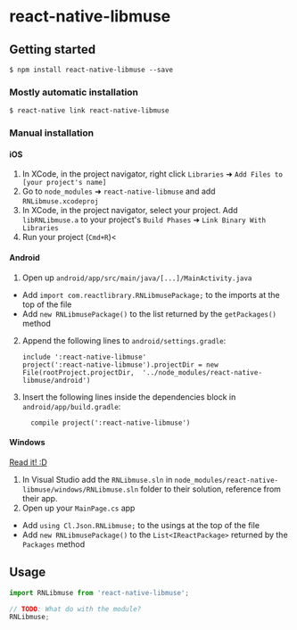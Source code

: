 
# react-native-libmuse

## Getting started

`$ npm install react-native-libmuse --save`

### Mostly automatic installation

`$ react-native link react-native-libmuse`

### Manual installation


#### iOS

1. In XCode, in the project navigator, right click `Libraries` ➜ `Add Files to [your project's name]`
2. Go to `node_modules` ➜ `react-native-libmuse` and add `RNLibmuse.xcodeproj`
3. In XCode, in the project navigator, select your project. Add `libRNLibmuse.a` to your project's `Build Phases` ➜ `Link Binary With Libraries`
4. Run your project (`Cmd+R`)<

#### Android

1. Open up `android/app/src/main/java/[...]/MainActivity.java`
  - Add `import com.reactlibrary.RNLibmusePackage;` to the imports at the top of the file
  - Add `new RNLibmusePackage()` to the list returned by the `getPackages()` method
2. Append the following lines to `android/settings.gradle`:
  	```
  	include ':react-native-libmuse'
  	project(':react-native-libmuse').projectDir = new File(rootProject.projectDir, 	'../node_modules/react-native-libmuse/android')
  	```
3. Insert the following lines inside the dependencies block in `android/app/build.gradle`:
  	```
      compile project(':react-native-libmuse')
  	```

#### Windows
[Read it! :D](https://github.com/ReactWindows/react-native)

1. In Visual Studio add the `RNLibmuse.sln` in `node_modules/react-native-libmuse/windows/RNLibmuse.sln` folder to their solution, reference from their app.
2. Open up your `MainPage.cs` app
  - Add `using Cl.Json.RNLibmuse;` to the usings at the top of the file
  - Add `new RNLibmusePackage()` to the `List<IReactPackage>` returned by the `Packages` method


## Usage
```javascript
import RNLibmuse from 'react-native-libmuse';

// TODO: What do with the module?
RNLibmuse;
```
  